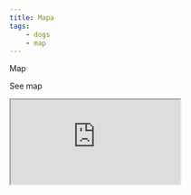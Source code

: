 ```yaml
---
title: Mapa
tags: 
    - dogs
    - map
---
```


Map

See map


<iframe src="https://www.google.com/maps/d/embed?mid=1OUbEU7MgPm16Q__9xENBu7HRbBUWS8b0" 

width="640" height="480"></iframe>


